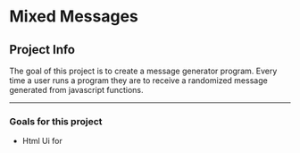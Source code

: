 # Mixed Messages



## Project Info

The goal of this project is to create a message generator program.
Every time a user runs a program they are to receive a randomized message
generated from javascript functions.

--------------------------------------------------------------------------

### Goals for this project

* Html Ui for 